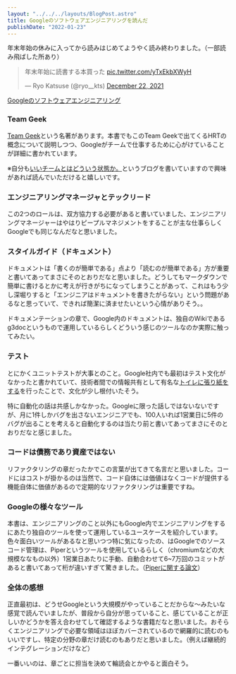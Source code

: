 ```yaml
---
layout: "../../../layouts/BlogPost.astro"
title: Googleのソフトウェアエンジニアリングを読んだ
publishDate: "2022-01-23"
---
```


年末年始の休みに入ってから読みはじめてようやく読み終わりました。（一部読み飛ばした所あり）

<blockquote class="twitter-tweet"><p lang="ja" dir="ltr">年末年始に読書する本買った <a href="https://t.co/yTxEkbXWyH">pic.twitter.com/yTxEkbXWyH</a></p>&mdash; Ryo Katsuse (@ryo__kts) <a href="https://twitter.com/ryo__kts/status/1473656576238317569?ref_src=twsrc%5Etfw">December 22, 2021</a></blockquote>
<script async src="https://platform.twitter.com/widgets.js" charset="utf-8"></script>


[Googleのソフトウェアエンジニアリング](https://www.oreilly.co.jp/books/9784873119656/)

### Team Geek

[Team Geek](https://www.oreilly.co.jp/books/9784873116303/)という名著があります。本書でもこのTeam Geekで出てくるHRTの概念について説明しつつ、Googleがチームで仕事するために心がけていることが詳細に書かれています。

※自分も[いいチームとはどういう状態か。](http://localhost:8000/blog/2021/1210/)というブログを書いていますので興味があれば読んでいただけると嬉しいです。

### エンジニアリングマネージャとテックリード

この2つのロールは、双方協力する必要があると書いていました、エンジニアリングマネージャーはやはりピープルマネジメントをすることが主な仕事らしくGoogleでも同じなんだなと思いました。

### スタイルガイド（ドキュメント）
ドキュメントは「書くのが簡単である」点より「読むのが簡単である」方が重要と書いてあってまさにそのとおりだなと思いました。どうしてもマークダウンで簡単に書けるとかに考えが行きがちになってしまうことがあって、これはもう少し深堀りすると「エンジニアはドキュメントを書きたがらない」という問題があるなと思っていて、できれば簡潔に済ませたいという心情がありそう。。

ドキュメンテーションの章で、Google内のドキュメントは、独自のWikiであるg3docというもので運用しているらしくどういう感じのツールなのか実際に触ってみたい。

### テスト

とにかくユニットテストが大事とのこと。Google社内でも最初はテスト文化がなかったと書かれていて、技術者間での情報共有として有名な[トイレに張り紙をする](https://research.google/pubs/pub47861/)を行ったことで、文化が少し根付いたそう。

特に自動化の話は共感しかなかった。Googleに限った話しではないないですが、月に1件しかバグを出さないエンジニアでも、100人いれば1営業日に5件のバグが出ることを考えると自動化するのは当たり前と書いてあってまさにそのとおりだなと感じました。


### コードは債務であり資産ではない

リファクタリングの章だったかでこの言葉が出てきて名言だと思いました。コードにはコストが掛かるのは当然で、コード自体には価値はなくコードが提供する機能自体に価値があるので定期的なリファクタリングは重要ですね。

### Googleの様々なツール

本書は、エンジニアリングのこと以外にもGoogle内でエンジニアリングをするにあたり独自のツールを使って運用しているユースケースを紹介しています。色々面白いツールがあるなと思いつつ特に気になったの、はGoogleでのソースコード管理は、Piperというツールを使用しているらしく（chromiumなどの大規模ななもの以外）1営業日あたりに手動、自動合わせて6~7万回のコミットがあると書いてあって桁が違いすぎて驚きました。（[Piperに関する論文](https://dl.acm.org/doi/pdf/10.1145/2854146)）

### 全体の感想

正直最初は、どうせGoogleという大規模がやっていることだからな〜みたいな感覚で読んでいましたが、普段から自分が思っていること、感じていることが正しいかどうかを答え合わせてして確認するような書籍だなと思いました。おそらくエンジニアリングで必要な領域はほぼカバーされているので網羅的に読むのもいいですし、特定の分野の章だけ読むのもありだと思いました。（例えば継続的インテグレーションだけなど）

一番いいのは、章ごとに担当を決めて輪読会とかやると面白そう。


